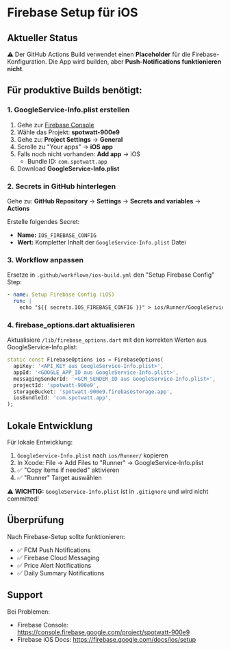 # Firebase Setup für iOS

## Aktueller Status
⚠️ Der GitHub Actions Build verwendet einen **Placeholder** für die Firebase-Konfiguration.
Die App wird builden, aber **Push-Notifications funktionieren nicht**.

## Für produktive Builds benötigt:

### 1. GoogleService-Info.plist erstellen

1. Gehe zur [Firebase Console](https://console.firebase.google.com/)
2. Wähle das Projekt: **spotwatt-900e9**
3. Gehe zu: **Project Settings** → **General**
4. Scrolle zu "Your apps" → **iOS app**
5. Falls noch nicht vorhanden: **Add app** → iOS
   - Bundle ID: `com.spotwatt.app`
6. Download **GoogleService-Info.plist**

### 2. Secrets in GitHub hinterlegen

Gehe zu: **GitHub Repository** → **Settings** → **Secrets and variables** → **Actions**

Erstelle folgendes Secret:
- **Name:** `IOS_FIREBASE_CONFIG`
- **Wert:** Kompletter Inhalt der `GoogleService-Info.plist` Datei

### 3. Workflow anpassen

Ersetze in `.github/workflows/ios-build.yml` den "Setup Firebase Config" Step:

```yaml
- name: Setup Firebase Config (iOS)
  run: |
    echo "${{ secrets.IOS_FIREBASE_CONFIG }}" > ios/Runner/GoogleService-Info.plist
```

### 4. firebase_options.dart aktualisieren

Aktualisiere `/lib/firebase_options.dart` mit den korrekten Werten aus GoogleService-Info.plist:

```dart
static const FirebaseOptions ios = FirebaseOptions(
  apiKey: '<API_KEY aus GoogleService-Info.plist>',
  appId: '<GOOGLE_APP_ID aus GoogleService-Info.plist>',
  messagingSenderId: '<GCM_SENDER_ID aus GoogleService-Info.plist>',
  projectId: 'spotwatt-900e9',
  storageBucket: 'spotwatt-900e9.firebasestorage.app',
  iosBundleId: 'com.spotwatt.app',
);
```

## Lokale Entwicklung

Für lokale Entwicklung:
1. `GoogleService-Info.plist` nach `ios/Runner/` kopieren
2. In Xcode: File → Add Files to "Runner" → GoogleService-Info.plist
3. ✅ "Copy items if needed" aktivieren
4. ✅ "Runner" Target auswählen

⚠️ **WICHTIG:** `GoogleService-Info.plist` ist in `.gitignore` und wird nicht committed!

## Überprüfung

Nach Firebase-Setup sollte funktionieren:
- ✅ FCM Push Notifications
- ✅ Firebase Cloud Messaging
- ✅ Price Alert Notifications
- ✅ Daily Summary Notifications

## Support

Bei Problemen:
- Firebase Console: https://console.firebase.google.com/project/spotwatt-900e9
- Firebase iOS Docs: https://firebase.google.com/docs/ios/setup
